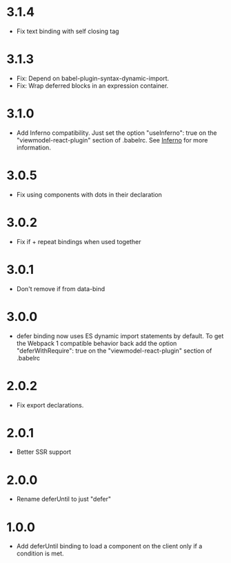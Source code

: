 # 3.1.4

- Fix text binding with self closing tag

# 3.1.3

- Fix: Depend on babel-plugin-syntax-dynamic-import.
- Fix: Wrap deferred blocks in an expression container.

# 3.1.0

- Add Inferno compatibility. Just set the option "useInferno": true on the "viewmodel-react-plugin" section of .babelrc. See [Inferno](https://viewmodel.org/#BasicsInferno) for more information.

# 3.0.5

- Fix using components with dots in their declaration

# 3.0.2

- Fix if + repeat bindings when used together

# 3.0.1

- Don't remove if from data-bind

# 3.0.0

- defer binding now uses ES dynamic import statements by default. To get the Webpack 1 compatible behavior back add the option "deferWithRequire": true on the "viewmodel-react-plugin" section of .babelrc

# 2.0.2

- Fix export declarations.

# 2.0.1

- Better SSR support

# 2.0.0

- Rename deferUntil to just "defer"

# 1.0.0

- Add deferUntil binding to load a component on the client only if a condition is met.
